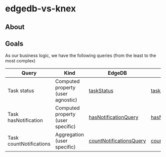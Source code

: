# edgedb-vs-knex

## About

## Goals

As our business logic, we have the following queries (from the least to the most complex)

| Query                   | Kind                              | EdgeDB                                                                     | Knex                                                           |
| ----------------------- | --------------------------------- | -------------------------------------------------------------------------- | -------------------------------------------------------------- |
| Task status             | Computed property (user agnostic) | [taskStatus](./edgedb/src/queries/taskStatusQuery.ts)                      | [taskStatus](./knex/src/queries/taskStatus.ts)                 |
| Task hasNotification    | Computed property (user specific) | [hasNotificationQuery](./edgedb/src/queries/hasNotificationQuery.ts)       | [hasNotification](./knex/src/queries/hasNotification.ts)       |
| Task countNotifications | Aggregation (user specific)       | [countNotificationsQuery](./edgedb/src/queries/countNotificationsQuery.ts) | [countNotifications](./knex/src/queries/countNotifications.ts) |
